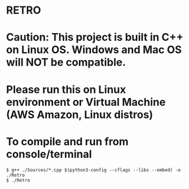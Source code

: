 # RETRO

# Caution: This project is built in C++ on Linux OS. Windows and Mac OS will NOT be compatible. 
# Please run this on Linux environment or Virtual Machine (AWS Amazon, Linux distros)

# To compile and run from console/terminal
```
$ g++ ./Sources/*.cpp $(python3-config --cflags --libs --embed) -o ./Retro
$ ./Retro
```
